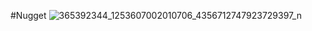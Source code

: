 #Nugget
![365392344_1253607002010706_4356712747923729397_n](https://github.com/MASTERR5879/MASTERR5879.github.io/assets/142764687/2188de63-7d6a-4c27-b176-5e6d2b12b4a7)

